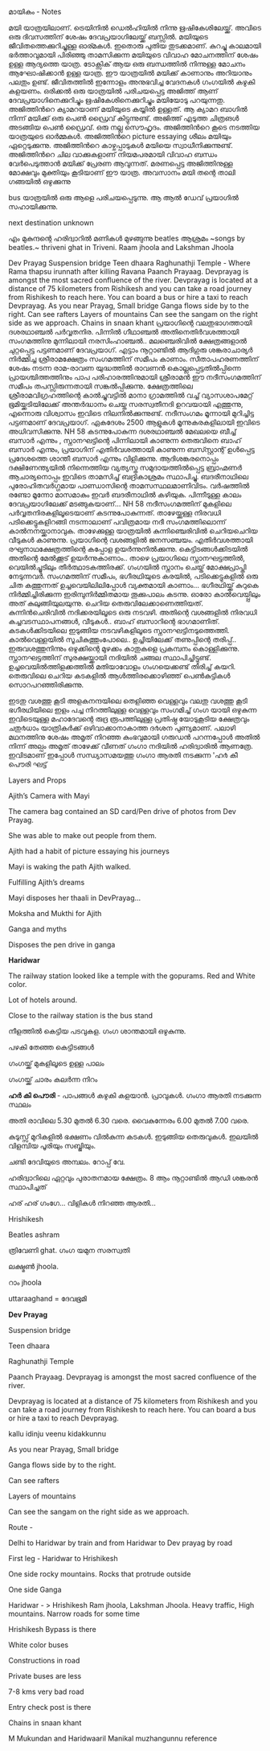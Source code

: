 മായികം \- Notes

മയി യാത്രയിലാണ്. ട്രെയിനില്‍ ഡെല്‍ഹിയില്‍ നിന്നു ഋഷികേശിലേയ്ക്ക്. അവിടെ ഒരു ദിവസത്തിന് ശേഷം ദേവപ്രയാഗിലേയ്ക്ക് ബസ്സില്‍. മയിയുടെ ജീവിതത്തെക്കുറിച്ചുള്ള ഓര്മകള്‍. ഇതൊരു പുതിയ തുടക്കമാണ്. കുറച്ചു കാലമായി ഭര്‍ത്താവുമായി പിരിഞ്ഞു താമസിക്കുന്ന മയിയുടെ വിവാഹ മോചനത്തിന് ശേഷം ഉള്ള ആദ്യത്തെ യാത്ര. ടോക്സിക് ആയ ഒരു ബന്ധത്തില്‍ നിന്നുള്ള മോചനം ആഘോഷിക്കാന്‍ ഉള്ള യാത്ര. ഈ യാത്രയില്‍ മയിക്ക് കാണാനും അറിയാനും പലതും ഉണ്ട്. ജീവിതത്തില്‍ ഇന്നോളം അനുഭവിച്ച വേദനകള്‍ ഗംഗയില്‍ കഴുകി കളയണം. ഒരിക്കല്‍ ഒരു യാത്രയില്‍ പരിചയപ്പെട്ട അജിത്ത് ആണ് ദേവപ്രയാഗിനെക്കുറിച്ചും ഋഷികേശിനെക്കുറിച്ചും മയിയോടു പറയുന്നതു. അജിത്തിന്‍റെ ക്യാമറയാണ് മയിയുടെ കയ്യില്‍ ഉള്ളത്. ആ ക്യാമറ ബാഗില്‍ നിന്ന് മയിക്ക് ഒരു പെണ്‍ ഡ്രൈവ് കിട്ടുന്നുണ്ട്. അജിത്ത് എടുത്ത ചിത്രങള്‍ അടങ്ങിയ പെണ്‍ ഡ്രൈവ്. ഒരു നല്ല സൌഹൃദം. അജിത്തിന്‍റെ കൂടെ നടത്തിയ യാത്രയുടെ ഓര്‍മ്മകള്‍. അജിത്തിന്‍റെ picture essaying ശീലം മയിയും ഏറ്റെടുക്കുന്നു. അജിത്തിന്‍റെ കാഴ്ചപ്പാടുകള്‍ മയിയെ സ്വാധീനിക്കുന്നുണ്ട്. അജിത്തിന്‍റെ ചില വാക്കുകളാണ് നിയമപരമായി വിവാഹ ബന്ധം വേര്‍പെടുത്താന്‍ മയിക്ക് പ്രേരണ ആവുന്നത്. മരണപ്പെട്ട അജിത്തിനുള്ള മോക്ഷവും മുക്തിയും കൂടിയാണ് ഈ യാത്ര. അവസാനം മയി തന്റെ താലി ഗങ്ങയില്‍ ഒഴുക്കുന്നു

bus യാത്രയില്‍ ഒരു ആളെ പരിചയപ്പെടുന്നു. ആ ആല്‍ ഡേവ് പ്രയാഗില്‍ സഹായിക്കുന്നു.

next destination unknown

എം മുകുന്ദന്റെ ഹരിദ്വാറില്‍ മണികള്‍ മുഴങ്ങുന്നു beatles ആശ്രമം ~songs by beatles.~ thriveni ghat in Triveni. Raam jhoola and Lakshman Jhoola

Dev Prayag Suspension bridge Teen dhaara Raghunathji Temple - Where Rama thapsu irunnath after killing Ravana Paanch Prayaag. Devprayag is amongst the most sacred confluence of the river. Devprayag is located at a distance of 75 kilometers from Rishikesh and you can take a road journey from Rishikesh to reach here. You can board a bus or hire a taxi to reach Devprayag. As you near Prayag, Small bridge Ganga flows side by to the right. Can see rafters Layers of mountains Can see the sangam on the right side as we approach. Chains in snaan khant പ്രയാഗിന്റെ വലതുഭാഗത്തായി ദശരഥാഞ്ചൽ പർവ്വതനിര. പിന്നിൽ ഗീഥാഞ്ചൽ അതിനെതിർവശത്തായി സംഗമത്തിനു മുന്നിലായി നരസിംഹാഞ്ചൽ.. മലഞ്ചെരിവിൽ ക്ഷേത്രങ്ങളാൽ ചുറ്റപ്പെട്ട പട്ടണമാണ് ദേവപ്രയാഗ്. എട്ടാം നൂറ്റാണ്ടിൽ ആദിഗുരു ശങ്കരാചാര്യർ നിർമ്മിച്ച ശ്രീരാമക്ഷേത്രം സംഗമത്തിന് സമീപം കാണാം. സീതാപഹരണത്തിന് ശേഷം നടന്ന രാമ-രാവണ യുദ്ധത്തിൽ രാവണൻ കൊല്ലപ്പെട്ടതിൽപ്പിന്നെ പ്രായശ്ചിത്തത്തിനും പാപ പരിഹാരത്തിനുമായി ശ്രീരാമൻ ഈ നദീസംഗമത്തിന് സമീപം തപസ്സിരുന്നതായി സങ്കൽപ്പിക്കുന്നു. ക്ഷേത്രത്തിലെ ശ്രീരാമവിഗ്രഹത്തിന്റെ കാൽച്ചുവട്ടിൽ മാനാ ഗ്രാമത്തിൽ വച്ച് വ്യാസശാപമേറ്റ് ഭൂമിയ്ക്കടിയിലേക്ക് അന്തർദ്ധാനം ചെയ്ത സരസ്വതീനദി ഉറവയായി എത്തുന്നു, എന്നൊരു വിശ്വാസം ഇവിടെ നിലനിൽക്കുന്നുണ്ട്. നദീസംഗമം മൂന്നായി മുറിച്ചിട്ട പട്ടണമാണ് ദേവപ്രയാഗ്. ഏകദേശം 2500 ആളുകൾ മൂന്നുകരകളിലായി ഇവിടെ അധിവസിക്കുന്നു. NH 58 കടന്നുപോകുന്ന ദശരഥാഞ്ചൽ മേഖലയെ ബീച്ച് ബസാർ എന്നും , സ്നാനഘട്ടിന്റെ പിന്നിലായി കാണുന്ന തെരുവിനെ ബാഹ് ബസാർ എന്നും, പ്രയാഗിന് എതിർവശത്തായി കാണുന്ന ബസ്സ്റ്റാന്റ് ഉൾപ്പെട്ട പ്രദേശത്തെ ശാന്തീ ബസാർ എന്നും വിളിക്കുന്നു. ആദിശങ്കരനൊപ്പം ദക്ഷിണേന്ത്യയിൽ നിന്നെത്തിയ വ്യത്യസ്ത സമുദായത്തിൽപ്പെട്ട ബ്രാഹ്മണർ ആചാര്യനൊപ്പം ഇവിടെ താമസിച്ച് ബദ്രികാശ്രമം സ്ഥാപിച്ചു. ബദരീനാഥിലെ പുരോഹിതവർഗ്ഗമായ പാണ്ഡാസിന്റെ താമസസ്ഥലമാണിവിടം. വർഷത്തിൽ രണ്ടോ മൂന്നോ മാസമാകും ഇവർ ബദരീനാഥിൽ കഴിയുക. പിന്നീടുള്ള കാലം ദേവപ്രയാഗിലേക്ക് മടങ്ങുകയാണ്... NH 58 നദീസംഗമത്തിന് മുകളിലെ പർവ്വതനിരകളിലൂടെയാണ് കടന്നുപോകുന്നത്. താഴേയ്ക്കുള്ള നിരവധി പടിക്കെട്ടുകളിറങ്ങി നടന്നാലാണ് പവിത്രമായ നദീ സംഗമത്തിലൊന്ന് കാൽനനയ്ക്കാനാവുക. താഴേക്കുള്ള യാത്രയിൽ കുന്നിഞ്ചെരിവിൽ ചെറിയചെറിയ വീടുകൾ കാണുന്നു. പ്രയാഗിന്റെ വശങ്ങളിൽ ജനസഞ്ചയം. എതിർവശത്തായി രഘുനാഥക്ഷേത്രത്തിന്റെ കപ്പോള ഉയർന്നുനിൽക്കുന്നു. കെട്ടിടങ്ങൾക്കിടയിൽ അതിന്റെ മേൽക്കൂട് ഉയർന്നുകാണാം.. താഴെ പ്രയാഗിലെ സ്നാനഘട്ടത്തിൽ, വെയിൽച്ചൂടിലും തീർത്ഥാടകത്തിരക്ക്. ഗംഗയിൽ സ്നാനം ചെയ്ത് മോക്ഷപ്രാപ്തി നേടുന്നവർ. സംഗമത്തിന് സമീപം, ഭഗീരഥിയുടെ കരയിൽ, പടിക്കെട്ടുകളിൽ ഒരു ചിത കത്തുന്നത് ഉച്ചവെയിലിലിപ്പോൾ വ്യക്തമായി കാണാം... ഭഗീരഥിയ്ക്ക് കുറുകെ നിർമ്മിച്ചിരിക്കുന്ന ഇരിമ്പുനിർമ്മിതമായ തൂക്കുപാലം കടന്നു. ഓരോ കാൽവെയ്പ്പിലും അത് കുലുങ്ങിയുലയുന്നു. ചെറിയ തെരുവിലേക്കാണെത്തിയത്. കുന്നിൻചെരിവിൽ നദിക്കരയിലൂടെ ഒരു നടവഴി. അതിന്റെ വശങ്ങളിൽ നിരവധി കച്ചവടസ്ഥാപനങ്ങൾ, വീടുകൾ.. ബാഹ് ബസാറിന്റെ ഭാഗമാണിത്. കടകൾക്കിടയിലെ ഇടുങ്ങിയ നടവഴികളിലൂടെ സ്നാനഘട്ടിനടുത്തെത്തി. കാൽവെള്ളയിൽ സൂചികുത്തുംപോലെ.. ഉച്ചിയിലേക്ക് തണുപ്പിന്റെ തരിപ്പ്.. ഇരുവശത്തുനിന്നും ഒഴുക്കിന്റെ മുഴക്കം കാതുകളെ പ്രകമ്പനം കൊള്ളിക്കുന്നു. സ്നാനഘട്ടത്തിന് സുരക്ഷയ്ക്കായി നദിയിൽ ചങ്ങല സ്ഥാപിച്ചിട്ടുണ്ട്. ഉച്ചവെയിൽത്തിളക്കത്തിൽ മതിയാവോളം ഗംഗയെക്കണ്ട് തിരിച്ച് കയറി. തെരുവിലെ ചെറിയ കടകളിൽ ആൾത്തിരക്കൊഴിഞ്ഞ് പെൺകുട്ടികൾ സൊറപറഞ്ഞിരിക്കുന്നു.

ഇടതു വശത്തു കൂടി അളകനന്ദയിലെ തെളിഞ്ഞ വെള്ളവും വലതു വശത്തു കൂടി ഭഗീരഥിയിലെ ഇളം പച്ച നിറത്തിലുള്ള വെള്ളവും സംഗമിച്ച് ഗംഗ യായി ഒഴുകുന്ന ഇവിടെയുള്ള മഹാദേവന്റെ രുദ്ര രൂപത്തിലുള്ള പ്രതിഷ്ഠ യോടുകൂടിയ ക്ഷേത്രവും ചതു൪ധാം യാത്രികർക്ക് ഒഴിവാക്കാനാകാത്ത ദ൪ശന പുണ്യമാണ്. പലാഴി മഥനത്തിനു ശേഷം അമൃത് നിറഞ്ഞ കുംഭവുമായി ഗരുഡൻ പറന്നപ്പോൾ അതിൽ നിന്ന് അല്പം അമൃത് താഴേക്ക് വീണത് ഗംഗാ നദിയിൽ ഹരിദ്വാരിൽ ആണത്രേ. ഇവിടമാണ് ഇപ്പോൾ സന്ധ്യാസമയത്തു ഗംഗാ ആരതി നടക്കുന്ന 'ഹ൪ കീ പൌരി ഘട്ട്

Layers and Props

Ajith’s Camera with Mayi

The camera bag contained an SD card/Pen drive of photos from Dev Prayag.

She was able to make out people from them.

Ajith had a habit of picture essaying his journeys

Mayi is waking the path Ajith walked.

Fulfilling Ajith’s dreams

Mayi disposes her thaali in DevPrayag...

Moksha and Mukthi for Ajith

Ganga and myths

Disposes the pen drive in ganga

**Haridwar**

The railway station looked like a temple with the gopurams. Red and White color.

Lot of hotels around.

Close to the railway station is the bus stand

നീളത്തില്‍ കെട്ടിയ പടവുകള. ഗംഗ ശാന്തമായി ഒഴുകുന്നു.

പഴകി തേഞ്ഞ കെട്ടിടങ്ങള്‍

ഗംഗയ്ക്ക് മുകളിലൂടെ ഉള്ള പാലം

ഗംഗയ്ക്ക് ചാരം കലര്‍ന്ന നിറം

**ഹര്‍ കി പൌരി** \- പാപങ്ങള്‍ കഴുകി കളയാന്‍. പ്രാവുകള്‍. ഗംഗാ ആരതി നടക്കുന്ന സ്ഥലം

അതി രാവിലെ 5.30 മുതല്‍ 6.30 വരെ. വൈകുന്നേരം 6.00 മുതല്‍ 7.00 വരെ.

കുടുസ്സ് മുറികളില്‍ ഭക്ഷണം വില്‍കുന്ന കടകള്‍. ഇടുങ്ങിയ തെരുവുകള്‍. ഇലയില്‍ വിളമ്പിയ പൂരിയും സബ്ജിയും.

ചണ്ടി ദേവിയുടെ അമ്പലം. റോപ്പ് വേ.

ഹരിദ്വാറിലെ ഏറ്റവും പുരാതനമായ ക്ഷേത്രം. 8 ആം നൂറ്റാണ്ടില്‍ ആഡി ശങ്കരന്‍ സ്ഥാപിച്ചത്

ഹര് ഹര് ഗംഗേ... വിളികള്‍ നിറഞ്ഞ ആരതി...

Hrishikesh

Beatles ashram

ത്രിവേണി ghat. ഗംഗ യമുന സരസ്വതി

ലക്ഷ്മണ്‍ jhoola.

റാം jhoola

uttaraaghand = ദേവഭൂമി

**Dev Prayag**

Suspension bridge

Teen dhaara

Raghunathji Temple

Paanch Prayaag. Devprayag is amongst the most sacred confluence of the river.

Devprayag is located at a distance of 75 kilometers from Rishikesh and you can take a road journey from Rishikesh to reach here. You can board a bus or hire a taxi to reach Devprayag.

kallu idinju veenu kidakkunnu

As you near Prayag, Small bridge

Ganga flows side by to the right.

Can see rafters

Layers of mountains

Can see the sangam on the right side as we approach.

Route -

Delhi to Haridwar by train and from Haridwar to Dev prayag by road

First leg - Haridwar to Hrishikesh

One side rocky mountains. Rocks that protrude outside

One side Ganga

Haridwar - > Hrishikesh Ram jhoola, Lakshman Jhoola. Heavy traffic, High mountains. Narrow roads for some time

Hrishikesh Bypass is there

White color buses

Constructions in road

Private buses are less

7-8 kms very bad road

Entry check post is there

Chains in snaan khant

M Mukundan and Haridwaaril Manikal muzhangunnu reference